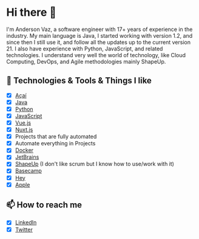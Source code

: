 # Hi there 👋 

I'm Anderson Vaz, a software engineer with 17+ years of experience in the industry.
My main language is Java, I started working with version 1.2, and since then I still use it,
and follow all the updates up to the current version 21. I also have experience with Python,
JavaScript, and related technologies.
I understand very well the world of technology, like Cloud Computing, DevOps, and Agile methodologies mainly ShapeUp.

## 🔭 Technologies & Tools & Things I like

- [x] [Açaí](https://en.wikipedia.org/wiki/A%C3%A7a%C3%AD_na_tigela)
- [x] [Java](https://www.java.com/)
- [x] [Python](https://www.python.org/)
- [x] [JavaScript](https://www.javascript.com/)
- [x] [Vue.js](https://vuejs.org/)
- [x] [Nuxt.js](https://nuxtjs.org/)
- [x] Projects that are fully automated 
- [x] Automate everything in Projects
- [x] [Docker](https://www.docker.com/)
- [x] [JetBrains](https://www.jetbrains.com/)
- [x] [ShapeUp](https://basecamp.com/shapeup) (I don't like scrum but I know how to use/work with it)
- [x] [Basecamp](https://basecamp.com/)
- [x] [Hey](https://hey.com/)
- [x] [Apple](https://www.apple.com/)

## 📫 How to reach me

- [x] [LinkedIn](https://www.linkedin.com/in/andersonvaz/)
- [x] [Twitter](https://twitter.com/aavaz)
